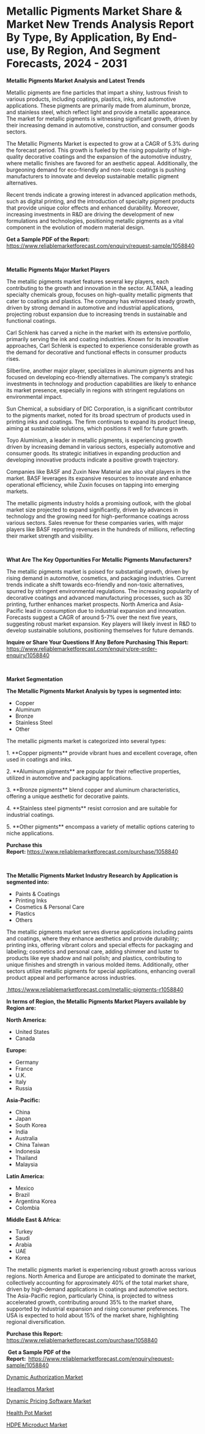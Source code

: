 <p><h1>Metallic Pigments Market Share & Market New Trends Analysis Report By Type, By Application, By End-use, By Region, And Segment Forecasts, 2024 - 2031</h1></p><p><strong>Metallic Pigments Market Analysis and Latest Trends</strong></p>
<p><p>Metallic pigments are fine particles that impart a shiny, lustrous finish to various products, including coatings, plastics, inks, and automotive applications. These pigments are primarily made from aluminum, bronze, and stainless steel, which reflect light and provide a metallic appearance. The market for metallic pigments is witnessing significant growth, driven by their increasing demand in automotive, construction, and consumer goods sectors.</p><p>The Metallic Pigments Market is expected to grow at a CAGR of 5.3% during the forecast period. This growth is fueled by the rising popularity of high-quality decorative coatings and the expansion of the automotive industry, where metallic finishes are favored for an aesthetic appeal. Additionally, the burgeoning demand for eco-friendly and non-toxic coatings is pushing manufacturers to innovate and develop sustainable metallic pigment alternatives. </p><p>Recent trends indicate a growing interest in advanced application methods, such as digital printing, and the introduction of specialty pigment products that provide unique color effects and enhanced durability. Moreover, increasing investments in R&D are driving the development of new formulations and technologies, positioning metallic pigments as a vital component in the evolution of modern material design.</p></p>
<p><strong>Get a Sample PDF of the Report:&nbsp;</strong> <a href="https://www.reliablemarketforecast.com/enquiry/request-sample/1058840?utm_campaign=1167&utm_medium=2&utm_source=Github&utm_content=ia&utm_term=14112024&utm_id=metallic-pigments">https://www.reliablemarketforecast.com/enquiry/request-sample/1058840</a></p>
<p>&nbsp;</p>
<p><strong>Metallic Pigments Major Market Players</strong></p>
<p><p>The metallic pigments market features several key players, each contributing to the growth and innovation in the sector. ALTANA, a leading specialty chemicals group, focuses on high-quality metallic pigments that cater to coatings and plastics. The company has witnessed steady growth, driven by strong demand in automotive and industrial applications, projecting robust expansion due to increasing trends in sustainable and functional coatings.</p><p>Carl Schlenk has carved a niche in the market with its extensive portfolio, primarily serving the ink and coating industries. Known for its innovative approaches, Carl Schlenk is expected to experience considerable growth as the demand for decorative and functional effects in consumer products rises.</p><p>Silberline, another major player, specializes in aluminum pigments and has focused on developing eco-friendly alternatives. The company’s strategic investments in technology and production capabilities are likely to enhance its market presence, especially in regions with stringent regulations on environmental impact.</p><p>Sun Chemical, a subsidiary of DIC Corporation, is a significant contributor to the pigments market, noted for its broad spectrum of products used in printing inks and coatings. The firm continues to expand its product lineup, aiming at sustainable solutions, which positions it well for future growth.</p><p>Toyo Aluminium, a leader in metallic pigments, is experiencing growth driven by increasing demand in various sectors, especially automotive and consumer goods. Its strategic initiatives in expanding production and developing innovative products indicate a positive growth trajectory.</p><p>Companies like BASF and Zuxin New Material are also vital players in the market. BASF leverages its expansive resources to innovate and enhance operational efficiency, while Zuxin focuses on tapping into emerging markets.</p><p>The metallic pigments industry holds a promising outlook, with the global market size projected to expand significantly, driven by advances in technology and the growing need for high-performance coatings across various sectors. Sales revenue for these companies varies, with major players like BASF reporting revenues in the hundreds of millions, reflecting their market strength and visibility.</p></p>
<p>&nbsp;</p>
<p><strong>What Are The Key Opportunities For Metallic Pigments Manufacturers?</strong></p>
<p><p>The metallic pigments market is poised for substantial growth, driven by rising demand in automotive, cosmetics, and packaging industries. Current trends indicate a shift towards eco-friendly and non-toxic alternatives, spurred by stringent environmental regulations. The increasing popularity of decorative coatings and advanced manufacturing processes, such as 3D printing, further enhances market prospects. North America and Asia-Pacific lead in consumption due to industrial expansion and innovation. Forecasts suggest a CAGR of around 5-7% over the next five years, suggesting robust market expansion. Key players will likely invest in R&D to develop sustainable solutions, positioning themselves for future demands.</p></p>
<p><strong>Inquire or Share Your Questions If Any Before Purchasing This Report:</strong> <a href="https://www.reliablemarketforecast.com/enquiry/pre-order-enquiry/1058840?utm_campaign=1167&utm_medium=2&utm_source=Github&utm_content=ia&utm_term=14112024&utm_id=metallic-pigments">https://www.reliablemarketforecast.com/enquiry/pre-order-enquiry/1058840</a></p>
<p>&nbsp;</p>
<p><strong>Market Segmentation</strong></p>
<p><strong>The Metallic Pigments Market Analysis by types is segmented into:</strong></p>
<p><ul><li>Copper</li><li>Aluminum</li><li>Bronze</li><li>Stainless Steel</li><li>Other</li></ul></p>
<p><p>The metallic pigments market is categorized into several types: </p><p>1. **Copper pigments** provide vibrant hues and excellent coverage, often used in coatings and inks.</p><p>2. **Aluminum pigments** are popular for their reflective properties, utilized in automotive and packaging applications.</p><p>3. **Bronze pigments** blend copper and aluminum characteristics, offering a unique aesthetic for decorative paints.</p><p>4. **Stainless steel pigments** resist corrosion and are suitable for industrial coatings. </p><p>5. **Other pigments** encompass a variety of metallic options catering to niche applications.</p></p>
<p><strong>Purchase this Report:&nbsp;</strong><a href="https://www.reliablemarketforecast.com/purchase/1058840?utm_campaign=1167&utm_medium=2&utm_source=Github&utm_content=ia&utm_term=14112024&utm_id=metallic-pigments">https://www.reliablemarketforecast.com/purchase/1058840</a></p>
<p>&nbsp;</p>
<p><strong>The Metallic Pigments Market Industry Research by Application is segmented into:</strong></p>
<p><ul><li>Paints & Coatings</li><li>Printing Inks</li><li>Cosmetics & Personal Care</li><li>Plastics</li><li>Others</li></ul></p>
<p><p>The metallic pigments market serves diverse applications including paints and coatings, where they enhance aesthetics and provide durability; printing inks, offering vibrant colors and special effects for packaging and labeling; cosmetics and personal care, adding shimmer and luster to products like eye shadow and nail polish; and plastics, contributing to unique finishes and strength in various molded items. Additionally, other sectors utilize metallic pigments for special applications, enhancing overall product appeal and performance across industries.</p></p>
<p><a href="https://www.reliablemarketforecast.com/metallic-pigments-r1058840?utm_campaign=1167&utm_medium=2&utm_source=Github&utm_content=ia&utm_term=14112024&utm_id=metallic-pigments">&nbsp;https://www.reliablemarketforecast.com/metallic-pigments-r1058840</a></p>
<p><strong>In terms of Region, the Metallic Pigments Market Players available by Region are:</strong></p>
<p>
    <p> <strong> North America: </strong>
        <ul>
            <li>United States</li>
            <li>Canada</li>
        </ul>
        </p> 
    <p> <strong> Europe: </strong>
        <ul>
            <li>Germany</li>
            <li>France</li>
            <li>U.K.</li>
            <li>Italy</li>
            <li>Russia</li>
        </ul>
        </p> 
    <p> <strong> Asia-Pacific: </strong>
        <ul>
            <li>China</li>
            <li>Japan</li>
            <li>South Korea</li>
            <li>India</li>
            <li>Australia</li>
            <li>China Taiwan</li>
            <li>Indonesia</li>
            <li>Thailand</li>
            <li>Malaysia</li>
        </ul>
        </p> 
    <p> <strong> Latin America: </strong>
        <ul>
            <li>Mexico</li>
            <li>Brazil</li>
            <li>Argentina Korea</li>
            <li>Colombia</li>
        </ul>
        </p> 
    <p> <strong> Middle East & Africa: </strong>
        <ul>
            <li>Turkey</li>
            <li>Saudi</li>
            <li>Arabia</li>
            <li>UAE</li>
            <li>Korea</li>
        </ul>
    </p>
    </p>
<p><p>The metallic pigments market is experiencing robust growth across various regions. North America and Europe are anticipated to dominate the market, collectively accounting for approximately 40% of the total market share, driven by high-demand applications in coatings and automotive sectors. The Asia-Pacific region, particularly China, is projected to witness accelerated growth, contributing around 35% to the market share, supported by industrial expansion and rising consumer preferences. The USA is expected to hold about 15% of the market share, highlighting regional diversification.</p></p>
<p><strong>Purchase this Report: </strong><a href="https://www.reliablemarketforecast.com/purchase/1058840?utm_campaign=1167&utm_medium=2&utm_source=Github&utm_content=ia&utm_term=14112024&utm_id=metallic-pigments">https://www.reliablemarketforecast.com/purchase/1058840</a></p>
<p>&nbsp;<strong>Get a Sample PDF of the Report:&nbsp;&nbsp;</strong><a href="https://www.reliablemarketforecast.com/enquiry/request-sample/1058840?utm_campaign=1167&utm_medium=2&utm_source=Github&utm_content=ia&utm_term=14112024&utm_id=metallic-pigments">https://www.reliablemarketforecast.com/enquiry/request-sample/1058840</a></p>
<p><strong></strong></p>
<p><p><a href="https://issuu.com/reportprime-2/docs/dynamic-authorization-market-size-2_936b943389f6d7?utm_campaign=1167&utm_medium=2&utm_source=Github&utm_content=ia&utm_term=14112024&utm_id=metallic-pigments">Dynamic Authorization Market</a></p><p><a href="https://www.linkedin.com/pulse/investment-opportunities-headlamps-sector-risk-analysis-uxthc?utm_campaign=1167&utm_medium=2&utm_source=Github&utm_content=ia&utm_term=14112024&utm_id=metallic-pigments">Headlamps Market</a></p><p><a href="https://issuu.com/reportprime-2/docs/dynamic-pricing-software-market-siz_0eaaf3ffe19c17?utm_campaign=1167&utm_medium=2&utm_source=Github&utm_content=ia&utm_term=14112024&utm_id=metallic-pigments">Dynamic Pricing Software Market</a></p><p><a href="https://www.linkedin.com/pulse/health-pot-market-outlook-share-analysis-growth-trends-aja7c?utm_campaign=1167&utm_medium=2&utm_source=Github&utm_content=ia&utm_term=14112024&utm_id=metallic-pigments">Health Pot Market</a></p><p><a href="https://www.linkedin.com/pulse/exploring-hdpe-microduct-market-dynamics-global-trends-xtz3c?utm_campaign=1167&utm_medium=2&utm_source=Github&utm_content=ia&utm_term=14112024&utm_id=metallic-pigments">HDPE Microduct Market</a></p></p>